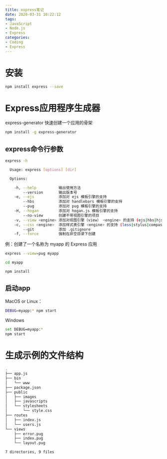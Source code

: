 ```yaml
---
title: express笔记
date: 2020-03-31 10:22:12
tags:
- JavaScript
- Node.js
- Express
categories:
- Coding
- Express
---
```


# 安装
``` bash
npm install express --save
```
# Express应用程序生成器
express-generator 快速创建一个应用的骨架   
``` bash
npm install -g express-generator
```
## express命令行参数
``` bash
express -h

  Usage: express [options] [dir]

  Options:

    -h, --help          输出使用方法
        --version       输出版本号
    -e, --ejs           添加对 ejs 模板引擎的支持
        --hbs           添加对 handlebars 模板引擎的支持
        --pug           添加对 pug 模板引擎的支持
    -H, --hogan         添加对 hogan.js 模板引擎的支持
        --no-view       创建不带视图引擎的项目
    -v, --view <engine> 添加对视图引擎（view） <engine> 的支持 (ejs|hbs|hjs|jade|pug|twig|vash) （默认是 jade 模板引擎）
    -c, --css <engine>  添加样式表引擎 <engine> 的支持 (less|stylus|compass|sass) （默认是普通的 css 文件）
        --git           添加 .gitignore
    -f, --force         强制在非空目录下创建
```

例：创建了一个名称为 myapp 的 Express 应用
``` bash
express --view=pug myapp
```
``` bash
cd myapp
```
``` bash
npm install
```
## 启动app
MacOS or Linux：   
``` bash
DEBUG=myapp:* npm start
```
Windows
``` bash
set DEBUG=myapp:*
npm start
```
# 生成示例的文件结构
``` bash
.
├── app.js
├── bin
│   └── www
├── package.json
├── public
│   ├── images
│   ├── javascripts
│   └── stylesheets
│       └── style.css
├── routes
│   ├── index.js
│   └── users.js
└── views
    ├── error.pug
    ├── index.pug
    └── layout.pug

7 directories, 9 files
```